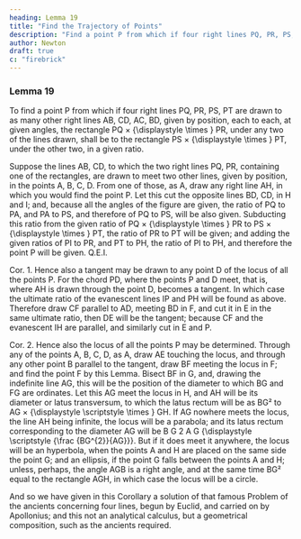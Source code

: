 ```yaml
---
heading: Lemma 19
title: "Find the Trajectory of Points"
description: "Find a point P from which if four right lines PQ, PR, PS, PT an  drawn to as many other right lines AB, CD, AC, BD"
author: Newton
draft: true
c: "firebrick"
---
```




### Lemma 19


To find a point P from which if four right lines PQ, PR, PS, PT are drawn to as many other right lines AB, CD, AC, BD, given by position, each to each, at given angles, the rectangle PQ 
×
{\displaystyle \times } PR, under any two of the lines drawn, shall be to the rectangle PS 
×
{\displaystyle \times } PT, under the other two, in a given ratio.

Suppose the lines AB, CD, to which the two right lines PQ, PR, containing one of the rectangles, are drawn to meet two other lines, given by position, in the points A, B, C, D. From one of those, as A, draw any right line AH, in which you would find the point P. Let this cut the opposite lines BD, CD, in H and I; and, because all the angles of the figure are given, the ratio of PQ to PA, and PA to PS, and therefore of PQ to PS, will be also given. Subducting this ratio from the given ratio of PQ 
×
{\displaystyle \times } PR to PS 
×
{\displaystyle \times } PT, the ratio of PR to PT will be given; and adding the given ratios of PI to PR, and PT to PH, the ratio of PI to PH, and therefore the point P will be given.   Q.E.I.

Cor. 1. Hence also a tangent may be drawn to any point D of the locus of all the points P. For the chord PD, where the points P and D meet, that is, where AH is drawn through the point D, becomes a tangent. In which case the ultimate ratio of the evanescent lines IP and PH will be found as above. Therefore draw CF parallel to AD, meeting BD in F, and cut it in E in the same ultimate ratio, then DE will be the tangent; because CF and the evanescent IH are parallel, and similarly cut in E and P.

Cor. 2. Hence also the locus of all the points P may be determined. Through any of the points A, B, C, D, as A, draw AE touching the locus, and through any other point B parallel to the tangent, draw BF meeting the locus in F; and find the point F by this Lemma. Bisect BF in G, and, drawing the indefinite line AG, this will be the position of the diameter to which BG and FG are ordinates. Let this AG meet the locus in H, and AH will be its diameter or latus transversum, to which the latus rectum will be as BG² to AG 
×
{\displaystyle \scriptstyle \times } GH. If AG nowhere meets the locus, the line AH being infinite, the locus will be a parabola; and its latus rectum corresponding to the diameter AG will be 
B
G
2
A
G
{\displaystyle \scriptstyle {\frac {BG^{2}}{AG}}}. But if it does meet it anywhere, the locus will be an hyperbola, when the points A and H are placed on the same side the point G; and an ellipsis, if the point G falls between the points A and H; unless, perhaps, the angle AGB is a right angle, and at the same time BG² equal to the rectangle AGH, in which case the locus will be a circle.

And so we have given in this Corollary a solution of that famous Problem of the ancients concerning four lines, begun by Euclid, and carried on by Apollonius; and this not an analytical calculus, but a geometrical composition, such as the ancients required.




